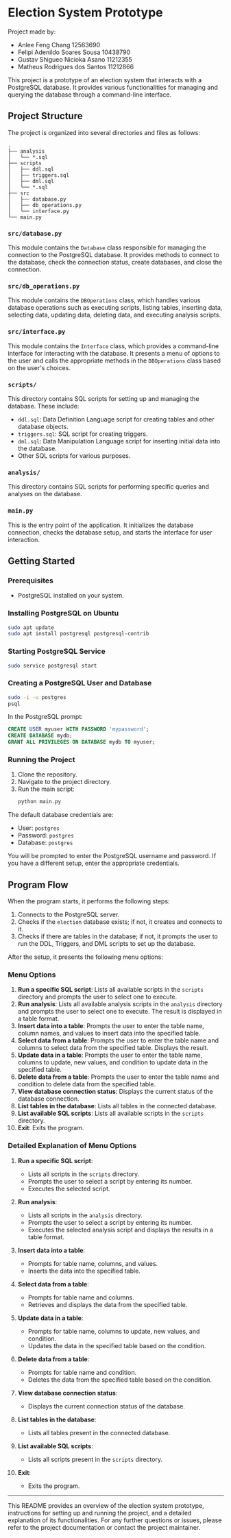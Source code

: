 # Election System Prototype

Project made by:

- Anlee Feng Chang 12563690
- Felipi Adenildo Soares Sousa 10438790
- Gustav Shigueo Nicioka Asano 11212355
- Matheus Rodrigues dos Santos 11212866

This project is a prototype of an election system that interacts with a PostgreSQL database. It provides various functionalities for managing and querying the database through a command-line interface.

## Project Structure

The project is organized into several directories and files as follows:

```
.
├── analysis
│   └── *.sql
├── scripts
│   ├── ddl.sql
│   ├── triggers.sql
│   ├── dml.sql
│   └── *.sql
├── src
│   ├── database.py
│   ├── db_operations.py
│   └── interface.py
└── main.py
```

### `src/database.py`
This module contains the `Database` class responsible for managing the connection to the PostgreSQL database. It provides methods to connect to the database, check the connection status, create databases, and close the connection.

### `src/db_operations.py`
This module contains the `DBOperations` class, which handles various database operations such as executing scripts, listing tables, inserting data, selecting data, updating data, deleting data, and executing analysis scripts.

### `src/interface.py`
This module contains the `Interface` class, which provides a command-line interface for interacting with the database. It presents a menu of options to the user and calls the appropriate methods in the `DBOperations` class based on the user's choices.

### `scripts/`
This directory contains SQL scripts for setting up and managing the database. These include:
- `ddl.sql`: Data Definition Language script for creating tables and other database objects.
- `triggers.sql`: SQL script for creating triggers.
- `dml.sql`: Data Manipulation Language script for inserting initial data into the database.
- Other SQL scripts for various purposes.

### `analysis/`
This directory contains SQL scripts for performing specific queries and analyses on the database.

### `main.py`
This is the entry point of the application. It initializes the database connection, checks the database setup, and starts the interface for user interaction.

## Getting Started

### Prerequisites
- PostgreSQL installed on your system.

### Installing PostgreSQL on Ubuntu

```sh
sudo apt update
sudo apt install postgresql postgresql-contrib
```

### Starting PostgreSQL Service

```sh
sudo service postgresql start
```

### Creating a PostgreSQL User and Database

```sh
sudo -i -u postgres
psql
```

In the PostgreSQL prompt:

```sql
CREATE USER myuser WITH PASSWORD 'mypassword';
CREATE DATABASE mydb;
GRANT ALL PRIVILEGES ON DATABASE mydb TO myuser;
```

### Running the Project

1. Clone the repository.
2. Navigate to the project directory.
3. Run the main script:
    ```sh
    python main.py
    ```

The default database credentials are:
- User: `postgres`
- Password: `postgres`
- Database: `postgres`

You will be prompted to enter the PostgreSQL username and password. If you have a different setup, enter the appropriate credentials.

## Program Flow

When the program starts, it performs the following steps:
1. Connects to the PostgreSQL server.
2. Checks if the `election` database exists; if not, it creates and connects to it.
3. Checks if there are tables in the database; if not, it prompts the user to run the DDL, Triggers, and DML scripts to set up the database.

After the setup, it presents the following menu options:

### Menu Options

1. **Run a specific SQL script**: Lists all available scripts in the `scripts` directory and prompts the user to select one to execute.
2. **Run analysis**: Lists all available analysis scripts in the `analysis` directory and prompts the user to select one to execute. The result is displayed in a table format.
3. **Insert data into a table**: Prompts the user to enter the table name, column names, and values to insert data into the specified table.
4. **Select data from a table**: Prompts the user to enter the table name and columns to select data from the specified table. Displays the result.
5. **Update data in a table**: Prompts the user to enter the table name, columns to update, new values, and condition to update data in the specified table.
6. **Delete data from a table**: Prompts the user to enter the table name and condition to delete data from the specified table.
7. **View database connection status**: Displays the current status of the database connection.
8. **List tables in the database**: Lists all tables in the connected database.
9. **List available SQL scripts**: Lists all available scripts in the `scripts` directory.
10. **Exit**: Exits the program.

### Detailed Explanation of Menu Options

1. **Run a specific SQL script**:
    - Lists all scripts in the `scripts` directory.
    - Prompts the user to select a script by entering its number.
    - Executes the selected script.

2. **Run analysis**:
    - Lists all scripts in the `analysis` directory.
    - Prompts the user to select a script by entering its number.
    - Executes the selected analysis script and displays the results in a table format.

3. **Insert data into a table**:
    - Prompts for table name, columns, and values.
    - Inserts the data into the specified table.

4. **Select data from a table**:
    - Prompts for table name and columns.
    - Retrieves and displays the data from the specified table.

5. **Update data in a table**:
    - Prompts for table name, columns to update, new values, and condition.
    - Updates the data in the specified table based on the condition.

6. **Delete data from a table**:
    - Prompts for table name and condition.
    - Deletes the data from the specified table based on the condition.

7. **View database connection status**:
    - Displays the current connection status of the database.

8. **List tables in the database**:
    - Lists all tables present in the connected database.

9. **List available SQL scripts**:
    - Lists all scripts present in the `scripts` directory.

10. **Exit**:
    - Exits the program.

---

This README provides an overview of the election system prototype, instructions for setting up and running the project, and a detailed explanation of its functionalities. For any further questions or issues, please refer to the project documentation or contact the project maintainer.